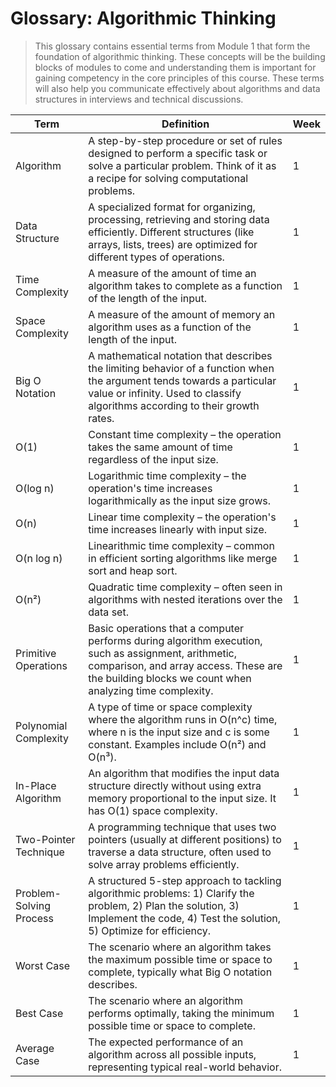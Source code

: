 # Glossary: Algorithmic Thinking

> This glossary contains essential terms from Module 1 that form the foundation of algorithmic thinking. These concepts will be the building blocks of modules to come and understanding them is important for gaining competency in the core principles of this course. These terms will also help you communicate effectively about algorithms and data structures in interviews and technical discussions.

| Term                    | Definition                                                                                                                                                                                                 | Week |
| ----------------------- | ---------------------------------------------------------------------------------------------------------------------------------------------------------------------------------------------------------- | ---- |
| Algorithm               | A step-by-step procedure or set of rules designed to perform a specific task or solve a particular problem. Think of it as a recipe for solving computational problems.                                    | 1    |
| Data Structure          | A specialized format for organizing, processing, retrieving and storing data efficiently. Different structures (like arrays, lists, trees) are optimized for different types of operations.                | 1    |
| Time Complexity         | A measure of the amount of time an algorithm takes to complete as a function of the length of the input.                                                                                                   | 1    |
| Space Complexity        | A measure of the amount of memory an algorithm uses as a function of the length of the input.                                                                                                              | 1    |
| Big O Notation          | A mathematical notation that describes the limiting behavior of a function when the argument tends towards a particular value or infinity. Used to classify algorithms according to their growth rates.    | 1    |
| O(1)                    | Constant time complexity – the operation takes the same amount of time regardless of the input size.                                                                                                       | 1    |
| O(log n)                | Logarithmic time complexity – the operation's time increases logarithmically as the input size grows.                                                                                                      | 1    |
| O(n)                    | Linear time complexity – the operation's time increases linearly with input size.                                                                                                                          | 1    |
| O(n log n)              | Linearithmic time complexity – common in efficient sorting algorithms like merge sort and heap sort.                                                                                                       | 1    |
| O(n²)                   | Quadratic time complexity – often seen in algorithms with nested iterations over the data set.                                                                                                             | 1    |
| Primitive Operations    | Basic operations that a computer performs during algorithm execution, such as assignment, arithmetic, comparison, and array access. These are the building blocks we count when analyzing time complexity. | 1    |
| Polynomial Complexity   | A type of time or space complexity where the algorithm runs in O(n^c) time, where n is the input size and c is some constant. Examples include O(n²) and O(n³).                                            | 1    |
| In-Place Algorithm      | An algorithm that modifies the input data structure directly without using extra memory proportional to the input size. It has O(1) space complexity.                                                      | 1    |
| Two-Pointer Technique   | A programming technique that uses two pointers (usually at different positions) to traverse a data structure, often used to solve array problems efficiently.                                              | 1    |
| Problem-Solving Process | A structured 5-step approach to tackling algorithmic problems: 1) Clarify the problem, 2) Plan the solution, 3) Implement the code, 4) Test the solution, 5) Optimize for efficiency.                      | 1    |
| Worst Case              | The scenario where an algorithm takes the maximum possible time or space to complete, typically what Big O notation describes.                                                                             | 1    |
| Best Case               | The scenario where an algorithm performs optimally, taking the minimum possible time or space to complete.                                                                                                 | 1    |
| Average Case            | The expected performance of an algorithm across all possible inputs, representing typical real-world behavior.                                                                                             | 1    |
